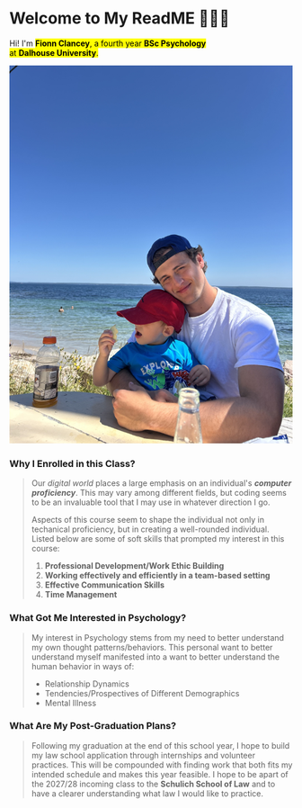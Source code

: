 # Welcome to My ReadME 🙋🏼‍♂️
Hi! I'm <mark>**Fionn Clancey**<mark>, a fourth year <mark>**BSc Psychology**<mark>     
at <mark>**Dalhouse University**<mark>. 

![Myself and Godson](IMG_8106.jpeg)
### Why I Enrolled in this Class?
>Our *digital world* places a large emphasis on an individual's ***computer proficiency***. This may vary among different fields, but coding seems to be an invaluable tool that I may use in whatever direction I go.
>
>Aspects of this course seem to shape the individual not only in techanical proficiency, but in creating a well-rounded individual. Listed below are some of soft skills that prompted my interest in this course: 
>1. **Professional Development/Work Ethic Building**
>2. **Working effectively and efficiently in a team-based setting**
>3. **Effective Communication Skills**
>4. **Time Management** 

### What Got Me Interested in Psychology?
>My interest in Psychology stems from my need to better understand my own thought patterns/behaviors. This personal want to better understand myself manifested into a want to better understand the human behavior in ways of:
>- Relationship Dynamics
>- Tendencies/Prospectives of Different Demographics
>- Mental Illness

### What Are My Post-Graduation Plans?
>Following my graduation at the end of this school year, I hope to build my law school application through internships and volunteer practices. This will be compounded with finding work that both fits my intended schedule and makes this year feasible. I hope to be apart of the 2027/28 incoming class to the **Schulich School of Law** and to have a clearer understanding what law I would like to practice.

<!--
**FionnClancey/FionnClancey** is a ✨ _special_ ✨ repository because its `README.md` (this file) appears on your GitHub profile.

Here are some ideas to get you started:

- 🔭 I’m currently working on ...
- 🌱 I’m currently learning ...
- 👯 I’m looking to collaborate on ...
- 🤔 I’m looking for help with ...
- 💬 Ask me about ...
- 📫 How to reach me: ...
- 😄 Pronouns: ...
- ⚡ Fun fact: ...
-->
